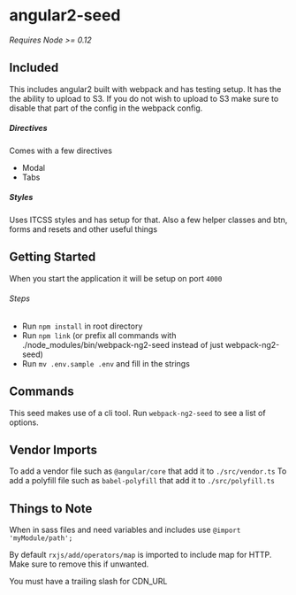 angular2-seed
===

*Requires Node >= 0.12*

## Included
This includes angular2 built with webpack and has testing setup. It has the the ability to upload to S3.
If you do not wish to upload to S3 make sure to disable that part of the config in the webpack config.

##### Directives
Comes with a few directives
- Modal
- Tabs

##### Styles
Uses ITCSS styles and has setup for that. Also a few helper classes and btn, forms and resets
and other useful things

## Getting Started
When you start the application it will be setup on port `4000`

###### Steps
- Run `npm install` in root directory
- Run `npm link` (or prefix all commands with ./node_modules/bin/webpack-ng2-seed instead of just webpack-ng2-seed)
- Run `mv .env.sample .env` and fill in the strings

## Commands
This seed makes use of a cli tool. Run `webpack-ng2-seed` to see a list of options.

## Vendor Imports
To add a vendor file such as `@angular/core` that add it to `./src/vendor.ts`
To add a polyfill file such as `babel-polyfill` that add it to `./src/polyfill.ts`

## Things to Note
When in sass files and need variables and includes use `@import 'myModule/path';`

By default `rxjs/add/operators/map` is imported to include map for HTTP. Make sure to remove this if unwanted.

You must have a trailing slash for CDN_URL
